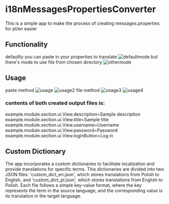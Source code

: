 # i18nMessagesPropertiesConverter
This is a simple app to make the process of creating messages.properties for pl/en easier

## Functionality
defaultly you can paste in your properties to translate
![defaultmode](https://github.com/user-attachments/assets/ca420c86-049b-4128-8187-c027478df997)
but there's mode to use file from chosen directory
![othermode](https://github.com/user-attachments/assets/7131d1b2-a191-473f-b457-20bd8fe94cdb)

## Usage
paste method
![usage](https://github.com/user-attachments/assets/8592d592-4f98-48a3-8a8a-61d2069708e6)
![usage2](https://github.com/user-attachments/assets/9dcc3ecf-ff11-40d8-b6e8-693ca760daad)
file method
![usage3](https://github.com/user-attachments/assets/a778ca2e-b4a2-41f3-b400-4241e92b0318)
![usage4](https://github.com/user-attachments/assets/5584a521-73b0-4044-bf09-44dc399929fc)


### contents of both created output files is:
example.module.section.ui.View.description=Sample description<br />
example.module.section.ui.View.title=Sample title<br />
example.module.section.ui.View.username=Username<br />
example.module.section.ui.View.password=Password<br />
example.module.section.ui.View.loginButton=Log in<br />

## Custom Dictionary
The app incorporates a custom dictionaries to facilitate localization and provide translations for specific terms. This dictionaries are divided into two JSON files: 'custom_dict_en.json', which stores translations from Polish to English, and 'custom_dict_pl.json', which stores translations from English to Polish. Each file follows a simple key-value format, where the key represents the term in the source language, and the corresponding value is its translation in the target language.
